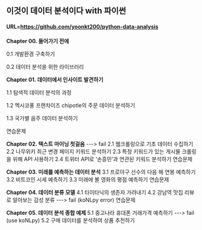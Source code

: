 ## 이것이 데이터 분석이다 with 파이썬
#### URL=https://github.com/yoonkt200/python-data-analysis

**Chapter 00. 들어가기 전에**

0.1 개발환경 구축하기

0.2 데이터 분석을 위한 라이브러리

**Chapter 01. 데이터에서 인사이트 발견하기**

1.1 탐색적 데이터 분석의 과정

1.2 멕시코풍 프랜차이즈 chipotle의 주문 데이터 분석하기

1.3 국가별 음주 데이터 분석하기

연습문제

**Chapter 02. 텍스트 마이닝 첫걸음**  ---> fail 
2.1 웹크롤링으로 기초 데이터 수집하기
2.2 나무위키 최근 변경 페이지 키워드 분석하기
2.3 특정 키워드가 있는 게시물 크롤링을 위해 API 사용하기
2.4 트위터 API로 ‘손흥민’과 연관된 키워드 분석하기
연습문제

**Chapter 03. 미래를 예측하는 데이터 분석**
3.1 프로야구 선수의 다음 해 연봉 예측하기
3.2 비트코인 시세 예측하기
3.3 미래에 볼 영화의 평점 예측하기
연습문제

**Chapter 04. 데이터 분류 모델**
4.1 타이타닉의 생존자 가려내기
4.2 강남역 맛집 리뷰로 알아보는 감성 분류 ---> fail (koNLpy error)
연습문제

**Chapter 05. 데이터 분석 종합 예제**
5.1 중고나라 휴대폰 거래가격 예측하기    ---> fail (use koNLpy)
5.2 구매 데이터를 분석하여 상품 추천하기
